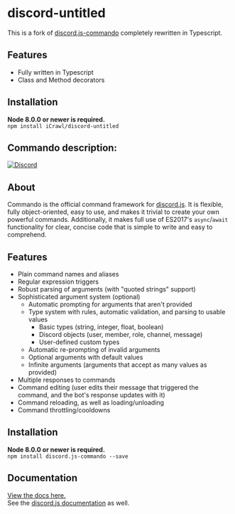 # discord-untitled

This is a fork of [discord.js-commando](https://github.com/Gawdl3y/discord.js-commando) completely rewritten in Typescript.

## Features
- Fully written in Typescript
- Class and Method decorators

## Installation
**Node 8.0.0 or newer is required.**  
`npm install iCrawl/discord-untitled`

## Commando description:

[![Discord](https://discordapp.com/api/guilds/222078108977594368/embed.png)](https://discord.gg/bRCvFy9)

## About
Commando is the official command framework for [discord.js](https://github.com/hydrabolt/discord.js).
It is flexible, fully object-oriented, easy to use, and makes it trivial to create your own powerful commands.
Additionally, it makes full use of ES2017's `async`/`await` functionality for clear, concise code that is simple to write and easy to comprehend.

## Features
- Plain command names and aliases
- Regular expression triggers
- Robust parsing of arguments (with "quoted strings" support)
- Sophisticated argument system (optional)
	* Automatic prompting for arguments that aren't provided
	* Type system with rules, automatic validation, and parsing to usable values
		- Basic types (string, integer, float, boolean)
		- Discord objects (user, member, role, channel, message)
		- User-defined custom types
	* Automatic re-prompting of invalid arguments
	* Optional arguments with default values
	* Infinite arguments (arguments that accept as many values as provided)
- Multiple responses to commands
- Command editing (user edits their message that triggered the command, and the bot's response updates with it)
- Command reloading, as well as loading/unloading
- Command throttling/cooldowns

## Installation
**Node 8.0.0 or newer is required.**  
`npm install discord.js-commando --save`

## Documentation
[View the docs here.](https://discord.js.org/#/docs/commando)  
See the [discord.js documentation](https://discord.js.org/#/docs) as well.
